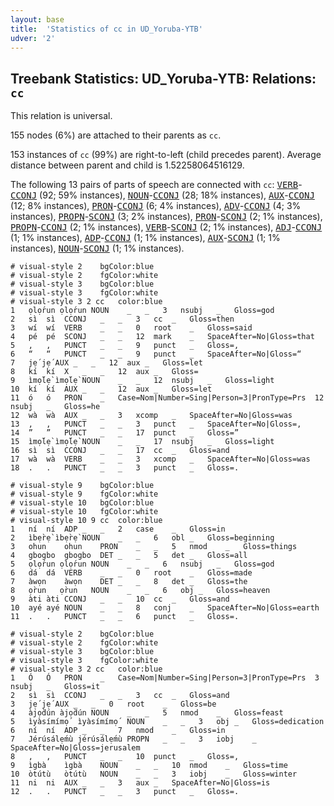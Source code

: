```yaml
---
layout: base
title:  'Statistics of cc in UD_Yoruba-YTB'
udver: '2'
---
```


## Treebank Statistics: UD_Yoruba-YTB: Relations: `cc`

This relation is universal.

155 nodes (6%) are attached to their parents as `cc`.

153 instances of `cc` (99%) are right-to-left (child precedes parent).
Average distance between parent and child is 1.52258064516129.

The following 13 pairs of parts of speech are connected with `cc`: <tt><a href="yo_ytb-pos-VERB.html">VERB</a></tt>-<tt><a href="yo_ytb-pos-CCONJ.html">CCONJ</a></tt> (92; 59% instances), <tt><a href="yo_ytb-pos-NOUN.html">NOUN</a></tt>-<tt><a href="yo_ytb-pos-CCONJ.html">CCONJ</a></tt> (28; 18% instances), <tt><a href="yo_ytb-pos-AUX.html">AUX</a></tt>-<tt><a href="yo_ytb-pos-CCONJ.html">CCONJ</a></tt> (12; 8% instances), <tt><a href="yo_ytb-pos-PRON.html">PRON</a></tt>-<tt><a href="yo_ytb-pos-CCONJ.html">CCONJ</a></tt> (6; 4% instances), <tt><a href="yo_ytb-pos-ADV.html">ADV</a></tt>-<tt><a href="yo_ytb-pos-CCONJ.html">CCONJ</a></tt> (4; 3% instances), <tt><a href="yo_ytb-pos-PROPN.html">PROPN</a></tt>-<tt><a href="yo_ytb-pos-SCONJ.html">SCONJ</a></tt> (3; 2% instances), <tt><a href="yo_ytb-pos-PRON.html">PRON</a></tt>-<tt><a href="yo_ytb-pos-SCONJ.html">SCONJ</a></tt> (2; 1% instances), <tt><a href="yo_ytb-pos-PROPN.html">PROPN</a></tt>-<tt><a href="yo_ytb-pos-CCONJ.html">CCONJ</a></tt> (2; 1% instances), <tt><a href="yo_ytb-pos-VERB.html">VERB</a></tt>-<tt><a href="yo_ytb-pos-SCONJ.html">SCONJ</a></tt> (2; 1% instances), <tt><a href="yo_ytb-pos-ADJ.html">ADJ</a></tt>-<tt><a href="yo_ytb-pos-CCONJ.html">CCONJ</a></tt> (1; 1% instances), <tt><a href="yo_ytb-pos-ADP.html">ADP</a></tt>-<tt><a href="yo_ytb-pos-CCONJ.html">CCONJ</a></tt> (1; 1% instances), <tt><a href="yo_ytb-pos-AUX.html">AUX</a></tt>-<tt><a href="yo_ytb-pos-SCONJ.html">SCONJ</a></tt> (1; 1% instances), <tt><a href="yo_ytb-pos-NOUN.html">NOUN</a></tt>-<tt><a href="yo_ytb-pos-SCONJ.html">SCONJ</a></tt> (1; 1% instances).


~~~ conllu
# visual-style 2	bgColor:blue
# visual-style 2	fgColor:white
# visual-style 3	bgColor:blue
# visual-style 3	fgColor:white
# visual-style 3 2 cc	color:blue
1	ọlọ́run	ọlọ́run	NOUN	_	_	3	nsubj	_	Gloss=god
2	sì	sì	CCONJ	_	_	3	cc	_	Gloss=then
3	wí	wí	VERB	_	_	0	root	_	Gloss=said
4	pé	pé	SCONJ	_	_	12	mark	_	SpaceAfter=No|Gloss=that
5	,	,	PUNCT	_	_	9	punct	_	Gloss=,
6	“	“	PUNCT	_	_	9	punct	_	SpaceAfter=No|Gloss=“
7	jẹ́	jẹ́	AUX	_	_	12	aux	_	Gloss=let
8	kí	kí	X	_	_	12	aux	_	Gloss=
9	ìmọ́lẹ̀	ìmọ́lẹ̀	NOUN	_	_	12	nsubj	_	Gloss=light
10	kí	kí	AUX	_	_	12	aux	_	Gloss=let
11	ó	ó	PRON	_	Case=Nom|Number=Sing|Person=3|PronType=Prs	12	nsubj	_	Gloss=he
12	wà	wà	AUX	_	_	3	xcomp	_	SpaceAfter=No|Gloss=was
13	,	,	PUNCT	_	_	3	punct	_	SpaceAfter=No|Gloss=,
14	”	”	PUNCT	_	_	17	punct	_	Gloss=”
15	ìmọ́lẹ̀	ìmọ́lẹ̀	NOUN	_	_	17	nsubj	_	Gloss=light
16	sì	sì	CCONJ	_	_	17	cc	_	Gloss=and
17	wà	wà	VERB	_	_	3	xcomp	_	SpaceAfter=No|Gloss=was
18	.	.	PUNCT	_	_	3	punct	_	Gloss=.

~~~


~~~ conllu
# visual-style 9	bgColor:blue
# visual-style 9	fgColor:white
# visual-style 10	bgColor:blue
# visual-style 10	fgColor:white
# visual-style 10 9 cc	color:blue
1	ní	ní	ADP	_	_	2	case	_	Gloss=in
2	ìbẹ̀rẹ̀	ìbẹ̀rẹ̀	NOUN	_	_	6	obl	_	Gloss=beginning
3	ohun	ohun	PRON	_	_	5	nmod	_	Gloss=things
4	gbogbo	gbogbo	DET	_	_	5	det	_	Gloss=all
5	ọlọ́run	ọlọ́run	NOUN	_	_	6	nsubj	_	Gloss=god
6	dá	dá	VERB	_	_	0	root	_	Gloss=made
7	àwọn	àwọn	DET	_	_	8	det	_	Gloss=the
8	ọ̀run	ọ̀run	NOUN	_	_	6	obj	_	Gloss=heaven
9	àti	àti	CCONJ	_	_	10	cc	_	Gloss=and
10	ayé	ayé	NOUN	_	_	8	conj	_	SpaceAfter=No|Gloss=earth
11	.	.	PUNCT	_	_	6	punct	_	Gloss=.

~~~


~~~ conllu
# visual-style 2	bgColor:blue
# visual-style 2	fgColor:white
# visual-style 3	bgColor:blue
# visual-style 3	fgColor:white
# visual-style 3 2 cc	color:blue
1	Ó	Ó	PRON	_	Case=Nom|Number=Sing|Person=3|PronType=Prs	3	nsubj	_	Gloss=it
2	sì	sì	CCONJ	_	_	3	cc	_	Gloss=and
3	jẹ́	jẹ́	AUX	_	_	0	root	_	Gloss=be
4	àjọ̀dún	àjọ̀dún	NOUN	_	_	5	nmod	_	Gloss=feast
5	ìyàsímímọ́	ìyàsímímọ́	NOUN	_	_	3	obj	_	Gloss=dedication
6	ní	ní	ADP	_	_	7	nmod	_	Gloss=in
7	Jérúsálẹ́mù	jérúsálẹ́mù	PROPN	_	_	3	iobj	_	SpaceAfter=No|Gloss=jerusalem
8	,	,	PUNCT	_	_	10	punct	_	Gloss=,
9	ìgbà	ìgbà	NOUN	_	_	10	nmod	_	Gloss=time
10	òtútù	òtútù	NOUN	_	_	3	iobj	_	Gloss=winter
11	ni	ni	AUX	_	_	3	aux	_	SpaceAfter=No|Gloss=is
12	.	.	PUNCT	_	_	3	punct	_	Gloss=.

~~~


